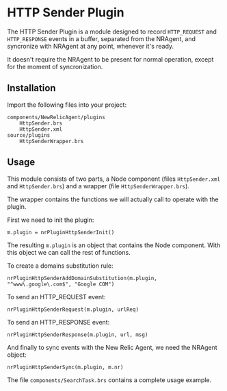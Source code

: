 # HTTP Sender Plugin

The HTTP Sender Plugin is a module designed to record `HTTP_REQUEST` and `HTTP_RESPONSE` events in a buffer, separated from the NRAgent, and syncronize with NRAgent at any point, whenever it's ready.

It doesn't require the NRAgent to be present for normal operation, except for the moment of syncronization.

## Installation

Import the following files into your project:

```
components/NewRelicAgent/plugins
	HttpSender.brs
	HttpSender.xml
source/plugins
	HttpSenderWrapper.brs
```

## Usage

This module consists of two parts, a Node component (files `HttpSender.xml` and `HttpSender.brs`) and a wrapper (file `HttpSenderWrapper.brs`).

The wrapper contains the functions we will actually call to operate with the plugin.

First we need to init the plugin:

```
m.plugin = nrPluginHttpSenderInit()
```

The resulting `m.plugin` is an object that contains the Node component. With this object we can call the rest of functions.

To create a domains substitution rule:

```
nrPluginHttpSenderAddDomainSubstitution(m.plugin, "^www\.google\.com$", "Google COM")
```

To send an HTTP_REQUEST event:

```
nrPluginHttpSenderRequest(m.plugin, urlReq)
```

To send an HTTP_RESPONSE event:

```
nrPluginHttpSenderResponse(m.plugin, url, msg)
```

And finally to sync events with the New Relic Agent, we need the NRAgent object:

```
nrPluginHttpSenderSync(m.plugin, m.nr)
```

The file `components/SearchTask.brs` contains a complete usage example.
